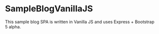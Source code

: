 # SampleBlogVanillaJS
This sample blog SPA is written in Vanilla JS and uses Express + Bootstrap 5 alpha.
